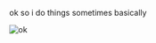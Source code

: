 ok so i do things sometimes basically

![ok](https://github-readme-stats.vercel.app/api?username=Zxnii&count_private=true&theme=tokyonight&hide=contribs,prs&hide_border=true&show_icons=true)
